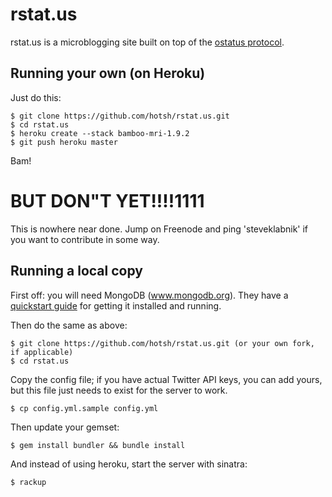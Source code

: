 rstat.us
========

rstat.us is a microblogging site built on top of the [ostatus
protocol](http://status.net/wiki/OStatus).

Running your own (on Heroku)
----------------------------

Just do this:

    $ git clone https://github.com/hotsh/rstat.us.git
    $ cd rstat.us
    $ heroku create --stack bamboo-mri-1.9.2
    $ git push heroku master

Bam!

# BUT DON"T YET!!!!1111

This is nowhere near done. Jump on Freenode and ping 'steveklabnik' if
you want to contribute in some way.

Running a local copy
--------------------

First off: you will need MongoDB (www.mongodb.org).  They have a [quickstart guide](http://www.mongodb.org/display/DOCS/Quickstart) for getting it installed and running.

Then do the same as above:

    $ git clone https://github.com/hotsh/rstat.us.git (or your own fork, if applicable)
    $ cd rstat.us

Copy the config file; if you have actual Twitter API keys, you can add yours, but this file just needs to exist for the server to work.

    $ cp config.yml.sample config.yml

Then update your gemset:

    $ gem install bundler && bundle install

And instead of using heroku, start the server with sinatra:

    $ rackup
